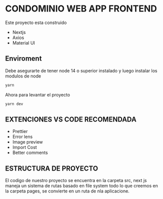 # CONDOMINIO WEB APP FRONTEND

Este proyecto esta construido

- Nextjs
- Axios
- Material UI

## Enviroment

Debe asegurarte de tener node 14 o superior instalado y luego instalar los modulos de node

```bash
yarn
```

Ahora para levantar el proyecto

```bash
yarn dev
```

## EXTENCIONES VS CODE RECOMENDADA

- Prettier
- Error lens
- Image preview
- Import Cost
- Better comments

## ESTRUCTURA DE PROYECTO

El codigo de nuestro proyecto se encuentra en la carpeta src, next js maneja un sistema de rutas basado en file system todo lo que creemos en la carpeta pages, se convierte en un ruta de nla aplicacione.
